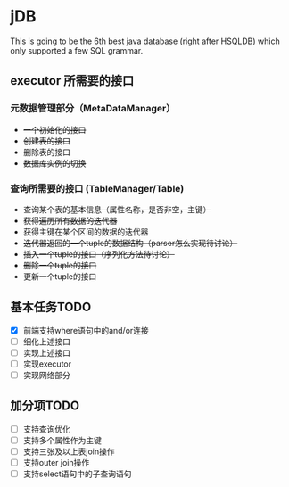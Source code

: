 # jDB
This is going to be the 6th best java database (right after HSQLDB) which only supported a few SQL grammar.

## executor 所需要的接口

### 元数据管理部分（MetaDataManager）

- <s>一个初始化的接口</s>
- <s>创建表的接口</s>
- 删除表的接口
- <s>数据库实例的切换</s>

### 查询所需要的接口 (TableManager/Table)

- <s>查询某个表的基本信息（属性名称，是否非空，主键）</s>
- <s>获得遍历所有数据的迭代器</s>
- 获得主键在某个区间的数据的迭代器
- <s>迭代器返回的一个tuple的数据结构（parser怎么实现待讨论）</s>
- <s>插入一个tuple的接口（序列化方法待讨论）</s>
- <s>删除一个tuple的接口</s>
- <s>更新一个tuple的接口</s>

## 基本任务TODO

- [x] 前端支持where语句中的and/or连接
- [ ] 细化上述接口
- [ ] 实现上述接口
- [ ] 实现executor
- [ ] 实现网络部分

## 加分项TODO

- [ ] 支持查询优化
- [ ] 支持多个属性作为主键
- [ ] 支持三张及以上表join操作
- [ ] 支持outer join操作
- [ ] 支持select语句中的子查询语句
